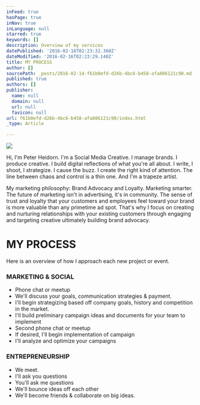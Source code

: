```yaml
---
inFeed: true
hasPage: true
inNav: true
inLanguage: null
starred: true
keywords: []
description: Overview of my services
datePublished: '2016-02-16T02:23:32.360Z'
dateModified: '2016-02-16T02:23:29.140Z'
title: MY PROCESS
author: []
sourcePath: _posts/2016-02-14-f61b0efd-d26b-4bc6-b458-afa806121c90.md
published: true
authors: []
publisher:
  name: null
  domain: null
  url: null
  favicon: null
url: f61b0efd-d26b-4bc6-b458-afa806121c90/index.html
_type: Article

---
```

![](https://the-grid-user-content.s3-us-west-2.amazonaws.com/e2a556c0-c353-416b-acfa-071c4e621ee2.jpg)

Hi, I'm Peter Heidorn.  I'm a Social Media Creative.  I manage brands.  I produce creative.  I build digital reflections of what you're all about. I write, I shoot, I strategize. I cause the buzz. I create the right kind of attention. The line between chaos and control is a thin one. And I'm a trapeze artist.  

My marketing philosophy: Brand Advocacy and Loyalty. Marketing smarter. The future of marketing isn't in advertising, it's in community. The sense of trust and loyalty that your customers and employees feel toward your brand is more valuable than any primetime ad spot. That's why I focus on creating and nurturing relationships with your existing customers through engaging and targeting creative ultimately building brand advocacy.

# MY PROCESS

Here is an overview of how I approach each new project or event.

### MARKETING & SOCIAL

* Phone chat or meetup
* We'll discuss your goals, communication strategies & payment.
* I'll begin strategizing based off company goals, history and competition in the market.
* I'll build preliminary campaign ideas and documents for your team to implement
* Second phone chat or meetup
* If desired, I'll begin implementation of campaign
* I'll analyze and optimize your campaigns

### ENTREPRENEURSHIP

* We meet.
* I'll ask you questions
* You'll ask me questions
* We'll bounce ideas off each other
* We'll become friends & collaborate on big ideas.